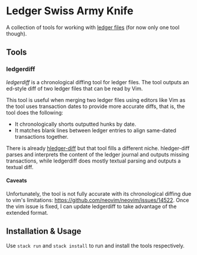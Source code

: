 # Ledger Swiss Army Knife

A collection of tools for working with [ledger files](https://plaintextaccounting.org/)
(for now only one tool though).

## Tools

### ledgerdiff

*ledgerdiff* is a chronological diffing tool for ledger files. The tool outputs
an ed-style diff of two ledger files that can be read by Vim.

This tool is useful when merging two ledger files using editors like Vim as the
tool uses transaction dates to provide more accurate diffs, that is, the tool
does the following:

* It chronologically shorts outputted hunks by date.
* It matches blank lines between ledger entries to align same-dated
  transactions together.

There is already
[hledger-diff](https://hackage.haskell.org/package/hledger-diff) but that tool
fills a different niche. hledger-diff parses and interprets the content of the
ledger journal and outputs missing transactions, while ledgerdiff does mostly
textual parsing and outputs a textual diff.

#### Caveats

Unfortunately, the tool is not fully accurate with its chronological diffing
due to vim's limitations: https://github.com/neovim/neovim/issues/14522.
Once the vim issue is fixed, I can update ledgerdiff to take advantage of the
extended format.

## Installation & Usage

Use `stack run` and `stack install` to run and install the tools respectively.
